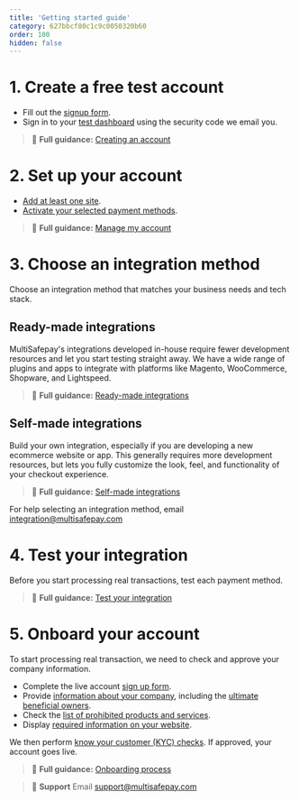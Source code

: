 ```yaml
---
title: 'Getting started guide'
category: 627bbcf80c1c9c0050320b60
order: 100
hidden: false
---
```


# 1. Create a free test account

- Fill out the [signup form](https://testmerchant.multisafepay.com/signup).
- Sign in to your [test dashboard](https://testmerchant.multisafepay.com) using the security code we email you.

> 📘 **Full guidance:** 
> [Creating an account](/account/create-account/)

# 2. Set up your account

- [Add at least one site](/account/adding-websites/).
- [Activate your selected payment methods](/payments/activating-payment-methods/).

> 📘 **Full guidance:**
> [Manage my account](/account/manage-account/)

# 3. Choose an integration method 

Choose an integration method that matches your business needs and tech stack.   

## Ready-made integrations  
MultiSafepay's integrations developed in-house require fewer development resources and let you start testing straight away. We have a wide range of plugins and apps to integrate with platforms like Magento, WooCommerce, Shopware, and Lightspeed.

> 📘 **Full guidance:**
> [Ready-made integrations](/integrations/ready-made/)

## Self-made integrations
Build your own integration, especially if you are developing a new ecommerce website or app. This generally requires more development resources, but lets you fully customize the look, feel, and functionality of your checkout experience.

> 📘 **Full guidance:**
> [Self-made integrations](/integrations/self-made/)

For help selecting an integration method, email <integration@multisafepay.com>

# 4. Test your integration 

Before you start processing real transactions, test each payment method.

> 📘 **Full guidance:**
> [Test your integration](/payments/testing/)

# 5. Onboard your account

To start processing real transaction, we need to check and approve your company information.  

- Complete the live account [sign up form](https://merchant.multisafepay.com/signup). 
- Provide [information about your company](/account/onboarding-process/#2-provide-company-information), including the [ultimate beneficial owners](/account/ubo/).
- Check the [list of prohibited products and services](/account/prohibited-products-services/).
- Display [required information on your website](/account/onboarding-process/#5-display-required-information).  

We then perform [know your customer (KYC) checks](/account/kyc/). If approved, your account goes live.

> 📘 **Full guidance:** 
> [Onboarding process](/account/onboarding-process/)

> 📘 **Support**
> Email <support@multisafepay.com>

